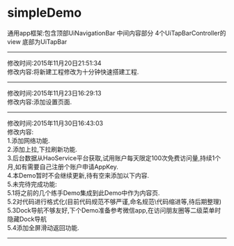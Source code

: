 # simpleDemo
通用app框架:包含顶部UiNavigationBar 中间内容部分 4个UiTapBarController的view 底部为UiTapBar 

------------------------------------------------------------------------------------------------
修改时间:2015年11月20日21:51:34<br>
修改内容:将新建工程修改为十分钟快速搭建工程.<br>

------------------------------------------------------------------------------------------------
修改时间:2015年11月23日16:29:13<br>
修改内容:添加设置页面.<br>

------------------------------------------------------------------------------------------------
修改时间:2015年11月30日16:43:03<br>
修改内容:<br>
1.添加网络功能.<br>
2.添加上拉,下拉刷新功能.<br>
3.后台数据从HaoService平台获取,试用账户每天限定100次免费访问量,持续1个月,如有需要自己注册个账户申请AppKey.<br>
4.本Demo暂时不会继续更新,待有空来添加以下内容.<br>
5.未完待完成功能:<br>
5.1将之前的几个练手Demo集成到此Demo中作为内容页.<br>
5.2对代码进行格式化(目前代码规范不够严谨,命名规范\代码缩进等,待后期整理)<br>
5.3Dock导航不够友好,下个Demo准备参考微信app,在访问朋友圈等二级菜单时隐藏Dock导航<br>
5.4添加全屏滑动返回功能.<br>

------------------------------------------------------------------------------------------------
